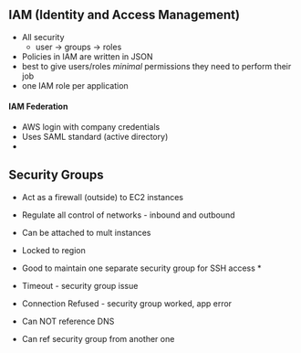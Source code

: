 ## IAM (Identity and Access Management)

- All security
  - user -> groups -> roles
- Policies in IAM are written in JSON
- best to give users/roles *minimal* permissions they need to perform their job
- one IAM role per application

#### IAM Federation

- AWS login with company credentials
- Uses SAML standard (active directory)
- 

## Security Groups

- Act as a firewall (outside) to EC2 instances

- Regulate all control of networks - inbound and outbound

- Can be attached to mult instances

- Locked to region

- Good to maintain one separate security group for SSH access *

- Timeout - security group issue

- Connection Refused - security group worked, app error

- Can NOT reference DNS

- Can ref security group from another one

  


